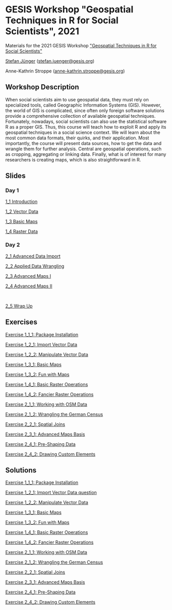 # GESIS Workshop "Geospatial Techniques in R for Social Scientists", 2021

Materials for the 2021 GESIS Workshop ["Geospatial Techniques in R for Social Scientists"](https://training.gesis.org/?site=pDetails&child=full&pID=0xE521E26B38B0463BB57F08015CF37403)

[Stefan Jünger](https://stefanjuenger.github.io) (stefan.juenger@gesis.org)

Anne-Kathrin Stroppe (anne-kathrin.stroppe@gesis.org)

## Workshop Description
When social scientists aim to use geospatial data, they must rely on specialized tools, called Geographic Information Systems (GIS). However, the world of GIS is complicated, since often only foreign software solutions provide a comprehensive collection of available geospatial techniques. Fortunately, nowadays, social scientists can also use the statistical software R as a proper GIS. Thus, this course will teach how to exploit R and apply its geospatial techniques in a social science context. We will learn about the most common data formats, their quirks, and their application. Most importantly, the course will present data sources, how to get the data and wrangle them for further analysis.  Central are geospatial operations, such as cropping, aggregating or linking data. Finally, what is of interest for many researchers is creating maps, which is also straightforward in R. 

## Slides
### Day 1
[1_1 Introduction](https://stefanjuenger.github.io/gesis-workshop-geospatial-techniques-R/slides/1_1_Introduction/1_1_Introduction.html)

[1_2 Vector Data](https://stefanjuenger.github.io/gesis-workshop-geospatial-techniques-R/slides/1_2_Vector_Data/1_2_Vector_Data.html)

[1_3 Basic Maps](https://stefanjuenger.github.io/gesis-workshop-geospatial-techniques-R/slides/1_3_Basic_Maps/1_3_Basic_Maps.html)

[1_4 Raster Data](https://stefanjuenger.github.io/gesis-workshop-geospatial-techniques-R/slides/1_4_Raster_Data/1_4_Raster_Data.html)

### Day 2
[2_1 Advanced Data Import](https://stefanjuenger.github.io/gesis-workshop-geospatial-techniques-R/slides/2_1_Advanced_Data_Import/2_1_Advanced_Data_Import.html)

[2_2 Applied Data Wrangling](https://stefanjuenger.github.io/gesis-workshop-geospatial-techniques-R/slides/2_2_Applied_Data_Wrangling/2_2_Applied_Data_Wrangling.html)

[2_3 Advanced Maps I](https://stefanjuenger.github.io/gesis-workshop-geospatial-techniques-R/slides/2_3_Advanced_Maps_I/2_3_Advanced_Maps_I.html)

[2_4 Advanced Maps II](https://stefanjuenger.github.io/gesis-workshop-geospatial-techniques-R/slides/2_3_Advanced_Maps_II/2_3_Advanced_Maps_II.html)

<br/>

[2_5 Wrap Up](https://stefanjuenger.github.io/gesis-workshop-geospatial-techniques-R/slides/2_5_Wrap_Up/2_5_Wrap_Up.html)

## Exercises
[Exercise 1_1_1: Package Installation](https://stefanjuenger.github.io/gesis-workshop-geospatial-techniques-R/exercises/1_1_1_Package_Installation_question.html)

[Exercise 1_2_1: Import Vector Data](https://stefanjuenger.github.io/gesis-workshop-geospatial-techniques-R/exercises/1_2_1_Import_Vector_Data_question.html)

[Exercise 1_2_2: Manipulate Vector Data](https://stefanjuenger.github.io/gesis-workshop-geospatial-techniques-R/exercises/1_2_2_Manipulate_Vector_Data_question.html)

[Exercise 1_3_1: Basic Maps](https://stefanjuenger.github.io/gesis-workshop-geospatial-techniques-R/exercises/1_3_1_Basic_Maps_question.html)

[Exercise 1_3_2: Fun with Maps](https://stefanjuenger.github.io/gesis-workshop-geospatial-techniques-R/exercises/1_3_2_Fun_with_Maps_question.html)

[Exercise 1_4_1: Basic Raster Operations](https://stefanjuenger.github.io/gesis-workshop-geospatial-techniques-R/exercises/1_4_1_Basic_Raster_Operations_question.html)

[Exercise 1_4_2: Fancier Raster Operations](https://stefanjuenger.github.io/gesis-workshop-geospatial-techniques-R/exercises/1_4_2_Fancier_Raster_Operations_question.html)

[Exercise 2_1_1: Working with OSM Data](https://stefanjuenger.github.io/gesis-workshop-geospatial-techniques-R/exercises/2_1_1_Working_with_OSM_data_question.html)

[Exercise 2_1_2: Wrangling the German Census](https://stefanjuenger.github.io/gesis-workshop-geospatial-techniques-R/exercises/2_1_2_Wrangling_the_German_Census_question.html)

[Exercise 2_2_1: Spatial Joins](https://stefanjuenger.github.io/gesis-workshop-geospatial-techniques-R/exercises/2_2_1_Spatial_Joins_question.html)

[Exercise 2_3_1: Advanced Maps Basis](https://stefanjuenger.github.io/gesis-workshop-geospatial-techniques-R/exercises/2_3_1_Advanced_Maps_Basis_question.html)

[Exercise 2_4_1: Pre-Shaping Data](https://stefanjuenger.github.io/gesis-workshop-geospatial-techniques-R/exercises/2_4_1_Pre-Shaping_Data_question.html)

[Exercise 2_4_2: Drawing Custom Elements](https://stefanjuenger.github.io/gesis-workshop-geospatial-techniques-R/exercises/2_4_2_Drawing_Custom_Elements_question.html)

## Solutions
[Exercise 1_1_1: Package Installation](https://stefanjuenger.github.io/gesis-workshop-geospatial-techniques-R/solutions/1_1_1_Package_Installation_solution.html)

[Exercise 1_2_1: Import Vector Data question](https://stefanjuenger.github.io/gesis-workshop-geospatial-techniques-R/solutions/1_2_1_Import_Vector_Data_solution.html)

[Exercise 1_2_2: Manipulate Vector Data](https://stefanjuenger.github.io/gesis-workshop-geospatial-techniques-R/solutions/1_2_2_Manipulate_Vector_Data_solution.html)

[Exercise 1_3_1: Basic Maps](https://stefanjuenger.github.io/gesis-workshop-geospatial-techniques-R/solutions/1_3_1_Basic_Maps_question_solution.html)

[Exercise 1_3_2: Fun with Maps](https://stefanjuenger.github.io/gesis-workshop-geospatial-techniques-R/solutions/1_3_2_Fun_with_Maps_solution.html)

[Exercise 1_4_1: Basic Raster Operations](https://stefanjuenger.github.io/gesis-workshop-geospatial-techniques-R/solutions/1_4_1_Basic_Raster_Operations_solution.html)

[Exercise 1_4_2: Fancier Raster Operations](https://stefanjuenger.github.io/gesis-workshop-geospatial-techniques-R/solutions/1_4_2_Fancier_Raster_Operations_solution.html)

[Exercise 2_1_1: Working with OSM Data](https://stefanjuenger.github.io/gesis-workshop-geospatial-techniques-R/solutions/2_1_1_Working_with_OSM_data_solution.html)

[Exercise 2_1_2: Wrangling the German Census](https://stefanjuenger.github.io/gesis-workshop-geospatial-techniques-R/solutions/2_1_2_Wrangling_the_German_Census_solution.html)

[Exercise 2_2_1: Spatial Joins](https://stefanjuenger.github.io/gesis-workshop-geospatial-techniques-R/solutions/2_2_1_Spatial_Joins_solution.html)

[Exercise 2_3_1: Advanced Maps Basis](https://stefanjuenger.github.io/gesis-workshop-geospatial-techniques-R/solutions/2_3_1_Advanced_Maps_Basis_solution.html)

[Exercise 2_4_1: Pre-Shaping Data](https://stefanjuenger.github.io/gesis-workshop-geospatial-techniques-R/solutions/2_4_1_Pre-Shaping_Data_solution.html)

[Exercise 2_4_2: Drawing Custom Elements](https://stefanjuenger.github.io/gesis-workshop-geospatial-techniques-R/solutions/2_4_2_Drawing_Custom_Elements_solution.html)
